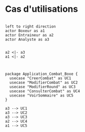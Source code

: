 # Cas d'utilisations

<!--

Scénario : Les étudiants ayant pour cours le piano et batterie n'ont pas besoin d'avoir d'instruments.
Également, un étudiant peut être dans le système dans instrument, mais doit avoir son instrument pour le début des cours. 


Scénario : Un cours de musique peut ne pas avoir d'élève attribué (car il est en attente). Un cours de musique doit avoir un ou des élèves pour avoir lieu.  

-->

```plantuml

left to right direction
actor Boxeur as a1
actor Entraineur as a2
actor Analyste as a3


a2 <|- a3
a1 <|- a2



package Application_Combat_Boxe {
  usecase "CreerCombat" as UC1
  usecase "ModifierCombat" as UC2
  usecase "ModifierRound" as UC3
  usecase "ConsulterCombat" as UC4
  usecase "VoirSommaire" as UC5
}

a3 --> UC1
a3 --> UC2
a3 --> UC3
a2 --> UC4
a1 --> UC5

```

